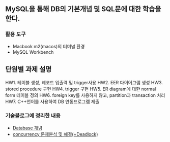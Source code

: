 ## MySQL을 통해 DB의 기본개념 및 SQL문에 대한 학습을 한다.

### 활용 도구
- Macbook m2(macos)의 터미널 환경
- MySQL Workbench

## 단원별 과제 설명
HW1. 테이블 생성, 레코드 입출력 및 trigger사용
HW2. EER 다이어그램 생성
HW3. stored procedure 구현
HW4. trigger 구현
HW5. ER diagram에 대한 normal form 테이블 정의
HW6. foreign key를 사용하지 않고, partition과 transaction 처리
HW7. C++언어를 사용하여 DB 연동프로그램 제출
 

### 기술블로그에 정리한 내용
- [Database 개념](https://velog.io/@kimtg1997/DB-Database-개념)
- [concurrency 문제분석 및 해결(+Deadlock)](https://velog.io/@kimtg1997/DB-concurrency-문제분석-및-해결)
